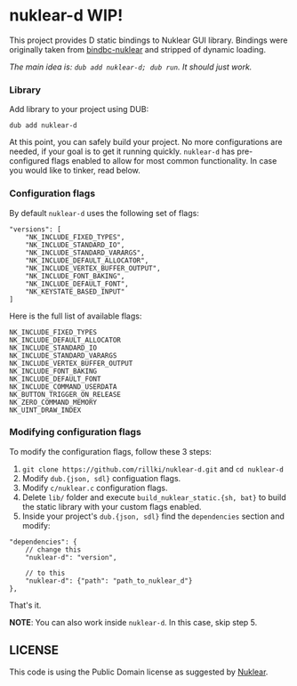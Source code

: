 # nuklear-d WIP!
This project provides D static bindings to Nuklear GUI library. Bindings were originally taken from [bindbc-nuklear](https://github.com/Timu5/bindbc-nuklear) and stripped of dynamic loading. 

*The main idea is: `dub add nuklear-d; dub run`. It should just work.*

### Library
Add library to your project using DUB:
```
dub add nuklear-d
```
At this point, you can safely build your project. No more configurations are needed, if your goal is to get it running quickly. `nuklear-d` has pre-configured flags enabled to allow for most common functionality. In case you would like to tinker, read below.

### Configuration flags
By default `nuklear-d` uses the following set of flags:
```
"versions": [
    "NK_INCLUDE_FIXED_TYPES",
    "NK_INCLUDE_STANDARD_IO",
    "NK_INCLUDE_STANDARD_VARARGS",
    "NK_INCLUDE_DEFAULT_ALLOCATOR",
    "NK_INCLUDE_VERTEX_BUFFER_OUTPUT",
    "NK_INCLUDE_FONT_BAKING",
    "NK_INCLUDE_DEFAULT_FONT",
    "NK_KEYSTATE_BASED_INPUT"
]
```

Here is the full list of available flags:
```
NK_INCLUDE_FIXED_TYPES
NK_INCLUDE_DEFAULT_ALLOCATOR
NK_INCLUDE_STANDARD_IO
NK_INCLUDE_STANDARD_VARARGS
NK_INCLUDE_VERTEX_BUFFER_OUTPUT
NK_INCLUDE_FONT_BAKING
NK_INCLUDE_DEFAULT_FONT
NK_INCLUDE_COMMAND_USERDATA
NK_BUTTON_TRIGGER_ON_RELEASE
NK_ZERO_COMMAND_MEMORY
NK_UINT_DRAW_INDEX
```

### Modifying configuration flags
To modify the configuration flags, follow these 3 steps:

1. `git clone https://github.com/rillki/nuklear-d.git` and `cd nuklear-d`
2. Modify `dub.{json, sdl}` configuation flags.
3. Modify `c/nuklear.c` configuration flags.
4. Delete `lib/` folder and execute `build_nuklear_static.{sh, bat}` to build the static library with your custom flags enabled.
5. Inside your project's `dub.{json, sdl}` find the `dependencies` section and modify:
```
"dependencies": {
    // change this
    "nuklear-d": "version",

    // to this
    "nuklear-d": {"path": "path_to_nuklear_d"}
},
```

That's it. 

**NOTE**: You can also work inside `nuklear-d`. In this case, skip step 5.

## LICENSE
This code is using the Public Domain license as suggested by [Nuklear](https://github.com/Immediate-Mode-UI/Nuklear/blob/master/src/LICENSE).


